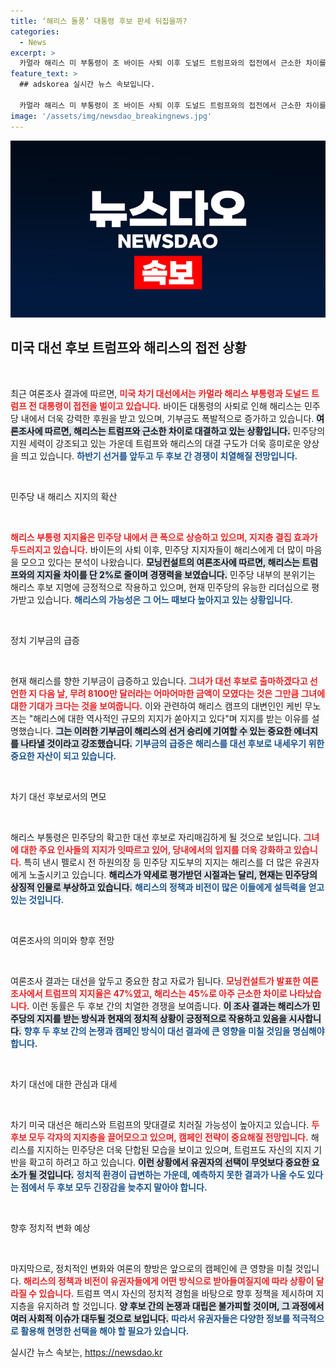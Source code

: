 ```yaml
---
title: ‘해리스 돌풍’ 대통령 후보 판세 뒤집을까?
categories:
  - News
excerpt: >
  카멀라 해리스 미 부통령이 조 바이든 사퇴 이후 도널드 트럼프와의 접전에서 근소한 차이를 보이고 있습니다. 여론조사에 따르면 두 후보의 지지율이 거의 동률에 이르렀고, 해리스는 기부금 유입과 지지층 결집 효과를 통해 대선 후보 지명에 한 걸음 closer 다가가고 있습니다.
feature_text: >
  ## adskorea 실시간 뉴스 속보입니다.

  카멀라 해리스 미 부통령이 조 바이든 사퇴 이후 도널드 트럼프와의 접전에서 근소한 차이를 보이고 있습니다. 여론조사에 따르면 두 후보의 지지율이 거의 동률에 이르렀고, 해리스는 기부금 유입과 지지층 결집 효과를 통해 대선 후보 지명에 한 걸음 closer 다가가고 있습니다.
image: '/assets/img/newsdao_breakingnews.jpg'
---
```


<p><img src="/assets/img/newsdao_breakingnews.jpg" alt="adskorea 속보" /></p>

<h2 data-ke-size="size26">미국 대선 후보 트럼프와 해리스의 접전 상황</h2>

<p data-ke-size="size16">&nbsp;</p>

<p>최근 여론조사 결과에 따르면, <b><span style="color: #ee2323;">미국 차기 대선에서는 카멀라 해리스 부통령과 도널드 트럼프 전 대통령이 접전을 벌이고 있습니다.</span></b> 바이든 대통령의 사퇴로 인해 해리스는 민주당 내에서 더욱 강력한 후원을 받고 있으며, 기부금도 폭발적으로 증가하고 있습니다. <b><span style="background-color: #21538527;">여론조사에 따르면, 해리스는 트럼프와 근소한 차이로 대결하고 있는 상황입니다.</span></b> 민주당의 지원 세력이 강조되고 있는 가운데 트럼프와 해리스의 대결 구도가 더욱 흥미로운 양상을 띄고 있습니다. <b><span style="color: #1a5490;">하반기 선거를 앞두고 두 후보 간 경쟁이 치열해질 전망입니다.</span></b></p>

<p data-ke-size="size16">&nbsp;</p>

<p>민주당 내 해리스 지지의 확산</p>

<p data-ke-size="size16">&nbsp;</p>

<p><b><span style="color: #ee2323;">해리스 부통령 지지율은 민주당 내에서 큰 폭으로 상승하고 있으며, 지지층 결집 효과가 두드러지고 있습니다.</span></b> 바이든의 사퇴 이후, 민주당 지지자들이 해리스에게 더 많이 마음을 모으고 있다는 분석이 나왔습니다. <b><span style="background-color: #21538527;">모닝컨설트의 여론조사에 따르면, 해리스는 트럼프와의 지지율 차이를 단 2%로 줄이며 경쟁력을 보였습니다.</span></b> 민주당 내부의 분위기는 해리스 후보 지명에 긍정적으로 작용하고 있으며, 현재 민주당의 유능한 리더십으로 평가받고 있습니다. <b><span style="color: #1a5490;">해리스의 가능성은 그 어느 때보다 높아지고 있는 상황입니다.</span></b></p>

<p data-ke-size="size16">&nbsp;</p>

<p>정치 기부금의 급증</p>

<p data-ke-size="size16">&nbsp;</p>

<p>현재 해리스를 향한 기부금이 급증하고 있습니다. <b><span style="color: #ee2323;">그녀가 대선 후보로 출마하겠다고 선언한 지 다음 날, 무려 8100만 달러라는 어마어마한 금액이 모였다는 것은 그만큼 그녀에 대한 기대가 크다는 것을 보여줍니다.</span></b> 이와 관련하여 해리스 캠프의 대변인인 케빈 무노즈는 "해리스에 대한 역사적인 규모의 지지가 쏟아지고 있다"며 지지를 받는 이유를 설명했습니다. <b><span style="background-color: #21538527;">그는 이러한 기부금이 해리스의 선거 승리에 기여할 수 있는 중요한 에너지를 나타낼 것이라고 강조했습니다.</span></b> <b><span style="color: #1a5490;">기부금의 급증은 해리스를 대선 후보로 내세우기 위한 중요한 자산이 되고 있습니다.</span></b></p>

<p data-ke-size="size16">&nbsp;</p>

<p>차기 대선 후보로서의 면모</p>

<p data-ke-size="size16">&nbsp;</p>

<p>해리스 부통령은 민주당의 확고한 대선 후보로 자리매김하게 될 것으로 보입니다. <b><span style="color: #ee2323;">그녀에 대한 주요 인사들의 지지가 잇따르고 있어, 당내에서의 입지를 더욱 강화하고 있습니다.</span></b> 특히 낸시 펠로시 전 하원의장 등 민주당 지도부의 지지는 해리스를 더 많은 유권자에게 노출시키고 있습니다. <b><span style="background-color: #21538527;">해리스가 약세로 평가받던 시절과는 달리, 현재는 민주당의 상징적 인물로 부상하고 있습니다.</span></b> <b><span style="color: #1a5490;">해리스의 정책과 비전이 많은 이들에게 설득력을 얻고 있는 것입니다.</span></b></p>

<p data-ke-size="size16">&nbsp;</p>

<p>여론조사의 의미와 향후 전망</p>

<p data-ke-size="size16">&nbsp;</p>

<p>여론조사 결과는 대선을 앞두고 중요한 참고 자료가 됩니다. <b><span style="color: #ee2323;">모닝컨설트가 발표한 여론조사에서 트럼프의 지지율은 47%였고, 해리스는 45%로 아주 근소한 차이로 나타났습니다.</span></b> 이런 동률은 두 후보 간의 치열한 경쟁을 보여줍니다. <b><span style="background-color: #21538527;">이 조사 결과는 해리스가 민주당의 지지를 받는 방식과 현재의 정치적 상황이 긍정적으로 작용하고 있음을 시사합니다.</span></b> <b><span style="color: #1a5490;">향후 두 후보 간의 논쟁과 캠페인 방식이 대선 결과에 큰 영향을 미칠 것임을 명심해야 합니다.</span></b></p>

<p data-ke-size="size16">&nbsp;</p>

<p>차기 대선에 대한 관심과 대세</p>

<p data-ke-size="size16">&nbsp;</p>

<p>차기 미국 대선은 해리스와 트럼프의 맞대결로 치러질 가능성이 높아지고 있습니다. <b><span style="color: #ee2323;">두 후보 모두 각자의 지지층을 끌어모으고 있으며, 캠페인 전략이 중요해질 전망입니다.</span></b> 해리스를 지지하는 민주당은 더욱 단합된 모습을 보이고 있으며, 트럼프도 자신의 지지 기반을 확고히 하려고 하고 있습니다. <b><span style="background-color: #21538527;">이런 상황에서 유권자의 선택이 무엇보다 중요한 요소가 될 것입니다.</span></b> <b><span style="color: #1a5490;">정치적 환경이 급변하는 가운데, 예측하지 못한 결과가 나올 수도 있다는 점에서 두 후보 모두 긴장감을 늦추지 말아야 합니다.</span></b></p>

<p data-ke-size="size16">&nbsp;</p>

<p>향후 정치적 변화 예상</p>

<p data-ke-size="size16">&nbsp;</p>

<p>마지막으로, 정치적인 변화와 여론의 향방은 앞으로의 캠페인에 큰 영향을 미칠 것입니다. <b><span style="color: #ee2323;">해리스의 정책과 비전이 유권자들에게 어떤 방식으로 받아들여질지에 따라 상황이 달라질 수 있습니다.</span></b> 트럼프 역시 자신의 정치적 경험을 바탕으로 향후 정책을 제시하며 지지층을 유지하려 할 것입니다. <b><span style="background-color: #21538527;">양 후보 간의 논쟁과 대립은 불가피할 것이며, 그 과정에서 여러 사회적 이슈가 대두될 것으로 보입니다.</span></b> <b><span style="color: #1a5490;">따라서 유권자들은 다양한 정보를 적극적으로 활용해 현명한 선택을 해야 할 필요가 있습니다.</span></b></p>
실시간 뉴스 속보는, <a href="https://newsdao.kr" rel="dofollow">https://newsdao.kr</a>


